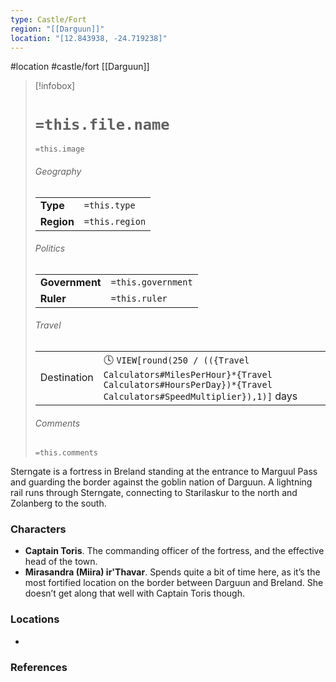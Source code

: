 ```yaml
---
type: Castle/Fort
region: "[[Darguun]]"
location: "[12.843938, -24.719238]"
---
```

 #location #castle/fort [[Darguun]]

> [!infobox]
> # `=this.file.name`
> `=this.image`
> ###### Geography
> |  |  |
> | ---- | ---- |
> | **Type** | `=this.type` |
> | **Region** | `=this.region` |
> ###### Politics
> |  |  |
> | ---- | ---- |
> | **Government** | `=this.government` |
> | **Ruler** | `=this.ruler` |
> ###### Travel
> |  |  |
> | ---- | ---- |
> | Destination | 🕓 `VIEW[round(250 / (({Travel Calculators#MilesPerHour}*{Travel Calculators#HoursPerDay})*{Travel Calculators#SpeedMultiplier}),1)]` days |
> ###### Comments
> `=this.comments`

Sterngate is a fortress in Breland standing at the entrance to Marguul Pass and guarding the border against the goblin nation of Darguun. A lightning rail runs through Sterngate, connecting to Starilaskur to the north and Zolanberg to the south.

### Characters

- **Captain Toris**. The commanding officer of the fortress, and the effective head of the town.
- **Mirasandra (Miira) ir'Thavar**. Spends quite a bit of time here, as it’s the most fortified location on the border between Darguun and Breland. She doesn’t get along that well with Captain Toris though.

### Locations

- 

### References
